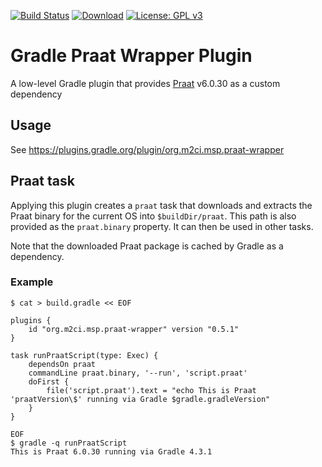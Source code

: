 [![Build Status](https://travis-ci.org/m2ci-msp/gradle-praat-wrapper-plugin.svg?branch=master)](https://travis-ci.org/m2ci-msp/gradle-praat-wrapper-plugin)
[![Download](https://api.bintray.com/packages/m2ci-msp/maven/gradle-praat-plugin/images/download.svg)](https://bintray.com/m2ci-msp/maven/gradle-praat-plugin/_latestVersion)
[![License: GPL v3](https://img.shields.io/badge/License-GPL%20v3-blue.svg)](http://www.gnu.org/licenses/gpl-3.0)

Gradle Praat Wrapper Plugin
===========================

A low-level Gradle plugin that provides [Praat](http://praat.org/) v6.0.30 as a custom dependency

Usage
-----

See https://plugins.gradle.org/plugin/org.m2ci.msp.praat-wrapper

Praat task
----------

Applying this plugin creates a `praat` task that downloads and extracts the Praat binary for the current OS into `$buildDir/praat`.
This path is also provided as the `praat.binary` property.
It can then be used in other tasks.

Note that the downloaded Praat package is cached by Gradle as a dependency.

### Example

```
$ cat > build.gradle << EOF

plugins {
    id "org.m2ci.msp.praat-wrapper" version "0.5.1"
}

task runPraatScript(type: Exec) {
    dependsOn praat
    commandLine praat.binary, '--run', 'script.praat'
    doFirst {
        file('script.praat').text = "echo This is Praat 'praatVersion\$' running via Gradle $gradle.gradleVersion"
    }
}

EOF
$ gradle -q runPraatScript
This is Praat 6.0.30 running via Gradle 4.3.1
```
